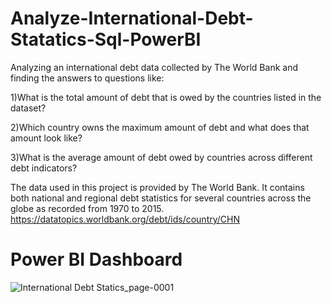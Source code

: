 # Analyze-International-Debt-Statatics-Sql-PowerBI

Analyzing an international debt data collected by The World Bank and finding the answers to questions like:

1)What is the total amount of debt that is owed by the countries listed in the dataset?

2)Which country owns the maximum amount of debt and what does that amount look like?

3)What is the average amount of debt owed by countries across different debt indicators?

The data used in this project is provided by The World Bank. It contains both national and regional debt statistics for several countries across the globe as recorded from 1970 to 2015. https://datatopics.worldbank.org/debt/ids/country/CHN

# Power BI Dashboard

![International Debt Statics_page-0001](https://github.com/nidhiy7/Sql-Queries-Practise/assets/80893000/1cfe0b91-bc11-4674-82cc-904d9e3eff02)

